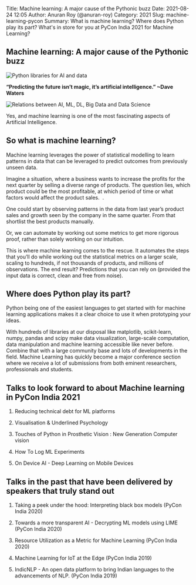 Title: Machine learning: A major cause of the Pythonic buzz
Date: 2021-08-24 12:05
Author: Anuran Roy (@anuran-roy)
Category: 2021
Slug: machine-learning-pycon
Summary: What is machine learning? Where does Python play its part? What's in store for you at PyCon India 2021 for Machine Learning?

## Machine learning: A major cause of the Pythonic buzz

![Python libraries for AI and data]({static}/images/ml-article-2021-Illustration.png)

 **“Predicting the future isn’t magic, it’s artificial intelligence.” ~Dave Waters**

![Relations between AI, ML, DL, Big Data and Data Science]({static}/images/ml-article-2021-Relations.png)

Yes, and machine learning is one of the most fascinating aspects of Artificial Intelligence.

## So what is machine learning?

Machine learning leverages the power of statistical modelling to learn patterns in data that can be leveraged to predict outcomes from previously unseen data.

Imagine a situation, where a business wants to increase the profits for the next quarter by selling a diverse range of products. The question lies, which product could be the most profitable, at which period of time or what factors would affect the product sales.  .

One could start by observing patterns in the data from last year’s product sales and growth seen by the company in the same quarter. From that shortlist the best products manually. 

Or, we can automate by working out some metrics to get more rigorous proof, rather than solely working on our intuition. 

This is where machine learning comes to the rescue. It automates the steps that you’ll do while working out the statistical metrics on a larger scale, scaling to hundreds, if not thousands of products, and millions of observations. The end result? Predictions that you can rely on (provided the input data is correct, clean and free from noise).

## Where does Python play its part?

Python being one of the easiest languages to get started with for machine learning applications makes it a clear choice to use it when prototyping your ideas. 

With hundreds of libraries at our disposal like matplotlib, scikit-learn, numpy, pandas and scipy make data visualization, large-scale computation, data manipulation and machine learning accessible like never before. Combine that with a large community base and lots of developments in the field. Machine Learning has quickly become a major conference section where we receive a lot of submissions from both eminent researchers, professionals and students. 

## Talks to look forward to about Machine learning in PyCon India 2021

1.   Reducing technical debt for ML platforms
    
2.  Visualisation & Underlined Psychology
    
3.  Touches of Python in Prosthetic Vision : New Generation Computer vision
    
4.  How To Log ML Experiments
    
5.  On Device AI - Deep Learning on Mobile Devices
  
## Talks in the past that have been delivered by speakers that truly stand out

1.  Taking a peek under the hood: Interpreting black box models (PyCon India 2020)
    
2.  Towards a more transparent AI - Decrypting ML models using LIME (PyCon India 2020)
    
3.  Resource Utilization as a Metric for Machine Learning (PyCon India 2020)
    
4.  Machine Learning for IoT at the Edge (PyCon India 2019)
    
5.  IndicNLP - An open data platform to bring Indian languages to the advancements of NLP. (PyCon India 2019)
